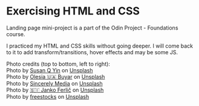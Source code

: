 # Exercising HTML and CSS

Landing page mini-project is a part of the Odin Project - Foundations course.

I practiced my HTML and CSS skills without going deeper. I will come back to it to add transform/transitions, hover effects and may be some JS.

Photo credits (top to bottom, left to right): <br>
Photo by <a href="https://unsplash.com/@syinq?utm_content=creditCopyText&utm_medium=referral&utm_source=unsplash">Susan Q Yin</a> on <a href="https://unsplash.com/photos/2JIvboGLeho?utm_content=creditCopyText&utm_medium=referral&utm_source=unsplash">Unsplash</a> <br>
Photo by <a href="https://unsplash.com/@olesichka?utm_content=creditCopyText&utm_medium=referral&utm_source=unsplash">Olesia 🇺🇦 Buyar</a> on <a href="https://unsplash.com/photos/ZD03qVhBJZg?utm_content=creditCopyText&utm_medium=referral&utm_source=unsplash">Unsplash</a> <br>
Photo by <a href="https://unsplash.com/@sincerelymedia?utm_content=creditCopyText&utm_medium=referral&utm_source=unsplash">Sincerely Media</a> on <a href="https://unsplash.com/photos/jzZn4ZYi5RA?utm_content=creditCopyText&utm_medium=referral&utm_source=unsplash">Unsplash</a> <br>
Photo by <a href="https://unsplash.com/@itfeelslikefilm?utm_content=creditCopyText&utm_medium=referral&utm_source=unsplash">🇸🇮 Janko Ferlič</a> on <a href="https://unsplash.com/photos/sfL_QOnmy00?utm_content=creditCopyText&utm_medium=referral&utm_source=unsplash">Unsplash</a> <br>
Photo by <a href="https://unsplash.com/@freestocks?utm_content=creditCopyText&utm_medium=referral&utm_source=unsplash">freestocks</a> on <a href="https://unsplash.com/photos/OfaDD5o8hpk?utm_content=creditCopyText&utm_medium=referral&utm_source=unsplash">Unsplash</a>
